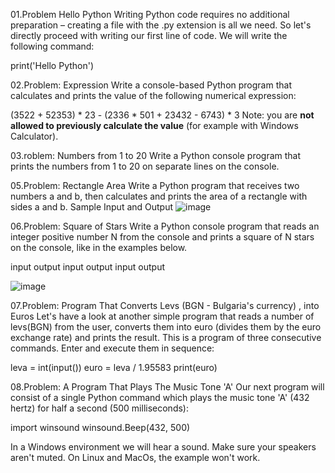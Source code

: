 01.Problem Hello Python
Writing Python code requires no additional preparation – creating a file with the .py extension is all we need. So let's directly proceed with writing our first line of code. We will write the following command:

print('Hello Python')

02.Problem: Expression
Write a console-based Python program that calculates and prints the value of the following numerical expression:

(3522 + 52353) * 23 - (2336 * 501 + 23432 - 6743) * 3
Note: you are **not allowed to previously calculate the value** (for example with Windows Calculator).

03.roblem: Numbers from 1 to 20
Write a Python console program that prints the numbers from 1 to 20 on separate lines on the console.

05.Problem: Rectangle Area
Write a Python program that receives two numbers a and b, then calculates and prints the area of a rectangle with sides a and b.
Sample Input and Output
![image](https://github.com/Sasho80/1.-FirstStepsInProgramming/assets/7139995/230b729e-3886-42aa-a2c2-dc76bdef77bf)

06.Problem: Square of Stars
Write a Python console program that reads an integer positive number N from the console and prints a square of N stars on the console, like in the examples below.
   
   input   output                             input   output                                  input   output
   
![image](https://github.com/Sasho80/1.-FirstStepsInProgramming/assets/7139995/a458e71f-9aee-408b-8958-16fb799adf4b)



07.Problem: Program That Converts Levs (BGN - Bulgaria's currency) , into Euros
Let's have a look at another simple program that reads a number of levs(BGN) from the user, converts them into euro (divides them by the euro exchange rate) and prints the result. This is a program of three consecutive commands. Enter and execute them in sequence:

leva = int(input())
euro = leva / 1.95583
print(euro)

08.Problem: A Program That Plays The Music Tone 'A'
Our next program will consist of a single Python command which plays the music tone 'A' (432 hertz) for half a second (500 milliseconds):

import winsound
winsound.Beep(432, 500)

In a Windows environment we will hear a sound. Make sure your speakers aren't muted. On Linux and MacOs, the example won't work.


